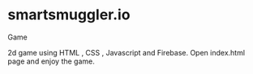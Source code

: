 # smartsmuggler.io
Game


2d game using HTML , CSS , Javascript and Firebase.
Open index.html page and enjoy the game.

